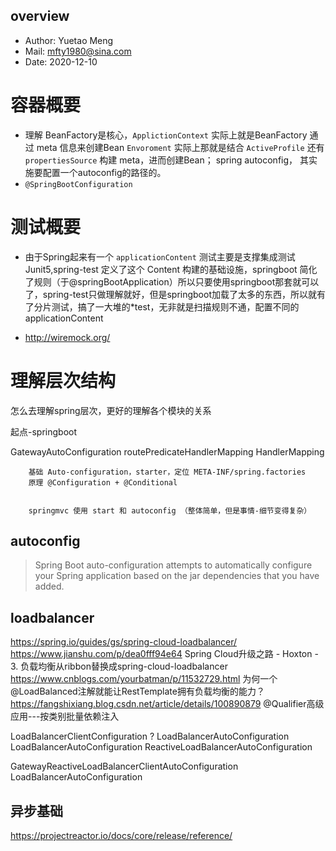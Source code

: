 ## overview
- Author: Yuetao Meng
- Mail: mfty1980@sina.com
- Date: 2020-12-10  

# 容器概要

- 理解 BeanFactory是核心，`ApplictionContext` 实际上就是BeanFactory 通过 meta 信息来创建Bean `Envoroment` 实际上那就是结合 `ActiveProfile` 还有  `propertiesSource`
构建 meta，进而创建Bean； spring autoconfig， 其实施要配置一个autoconfig的路径的。
- `@SpringBootConfiguration`



# 测试概要
- 由于Spring起来有一个  `applicationContent` 测试主要是支撑集成测试Junit5,spring-test 定义了这个 Content 构建的基础设施，springboot 简化了规则（于@springBootApplication）所以只要使用springboot那套就可以了，spring-test只做理解就好，但是springboot加载了太多的东西，所以就有了分片测试，搞了一大堆的*test，无非就是扫描规则不通，配置不同的 applicationContent

- http://wiremock.org/


# 理解层次结构
怎么去理解spring层次，更好的理解各个模块的关系


起点-springboot

GatewayAutoConfiguration routePredicateHandlerMapping HandlerMapping

```
    基础 Auto-configuration，starter，定位 META-INF/spring.factories
    原理 @Configuration + @Conditional


    springmvc 使用 start 和 autoconfig （整体简单，但是事情-细节变得复杂）
```

## autoconfig

>Spring Boot auto-configuration attempts to automatically configure your Spring application based on the jar dependencies that you have added.

## loadbalancer
https://spring.io/guides/gs/spring-cloud-loadbalancer/
https://www.jianshu.com/p/dea0fff94e64  Spring Cloud升级之路 - Hoxton - 3. 负载均衡从ribbon替换成spring-cloud-loadbalancer
https://www.cnblogs.com/yourbatman/p/11532729.html  为何一个@LoadBalanced注解就能让RestTemplate拥有负载均衡的能力？
https://fangshixiang.blog.csdn.net/article/details/100890879 @Qualifier高级应用---按类别批量依赖注入

LoadBalancerClientConfiguration ? LoadBalancerAutoConfiguration
LoadBalancerAutoConfiguration
ReactiveLoadBalancerAutoConfiguration

GatewayReactiveLoadBalancerClientAutoConfiguration
LoadBalancerAutoConfiguration


## 异步基础
https://projectreactor.io/docs/core/release/reference/

